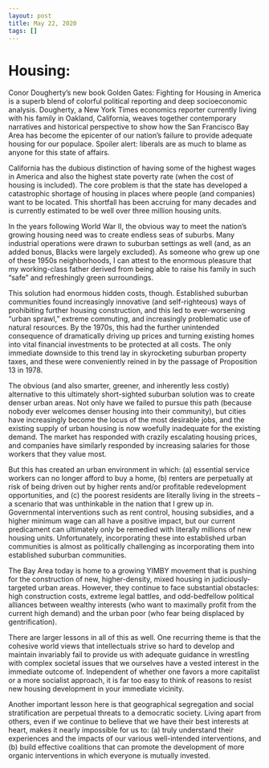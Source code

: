```yaml
---
layout: post
title: May 22, 2020
tags: []
---
```


# Housing:
Conor Dougherty’s new book Golden Gates: Fighting for Housing in America is a superb blend of colorful political reporting and deep socioeconomic analysis.  Dougherty, a New York Times economics reporter currently living with his family in Oakland, California, weaves together contemporary narratives and historical perspective to show how the San Francisco Bay Area has become the epicenter of our nation’s failure to provide adequate housing for our populace.  Spoiler alert: liberals are as much to blame as anyone for this state of affairs.

California has the dubious distinction of having some of the highest wages in America and also the highest state poverty rate (when the cost of housing is included).  The core problem is that the state has developed a catastrophic shortage of housing in places where people (and companies) want to be located.  This shortfall has been accruing for many decades and is currently estimated to be well over three million housing units.

In the years following World War II, the obvious way to meet the nation’s growing housing need was to create endless seas of suburbs.  Many industrial operations were drawn to suburban settings as well (and, as an added bonus, Blacks were largely excluded).  As someone who grew up one of these 1950s neighborhoods, I can attest to the enormous pleasure that my working-class father derived from being able to raise his family in such “safe” and refreshingly green surroundings.

This solution had enormous hidden costs, though.  Established suburban communities found increasingly innovative (and self-righteous) ways of prohibiting further housing construction, and this led to ever-worsening “urban sprawl,” extreme commuting, and increasingly problematic use of natural resources.  By the 1970s, this had the further unintended consequence of dramatically driving up prices and turning existing homes into vital financial investments to be protected at all costs.  The only immediate downside to this trend lay in skyrocketing suburban property taxes, and these were conveniently reined in by the passage of Proposition 13 in 1978.

The obvious (and also smarter, greener, and inherently less costly) alternative to this ultimately short-sighted suburban solution was to create denser urban areas.  Not only have we failed to pursue this path (because nobody ever welcomes denser housing into their community), but cities have increasingly become the locus of the most desirable jobs, and the existing supply of urban housing is now woefully inadequate for the existing demand.  The market has responded with crazily escalating housing prices, and companies have similarly responded by increasing salaries for those workers that they value most.

But this has created an urban environment in which: (a) essential service workers can no longer afford to buy a home, (b) renters are perpetually at risk of being driven out by higher rents and/or profitable redevelopment opportunities, and (c) the poorest residents are literally living in the streets – a scenario that was unthinkable in the nation that I grew up in.  Governmental interventions such as rent control, housing subsidies, and a higher minimum wage can all have a positive impact, but our current predicament can ultimately only be remedied with literally millions of new housing units.  Unfortunately, incorporating these into established urban communities is almost as politically challenging as incorporating them into established suburban communities.

The Bay Area today is home to a growing YIMBY movement that is pushing for the construction of new, higher-density, mixed housing in judiciously-targeted urban areas.  However, they continue to face substantial obstacles: high construction costs, extreme legal battles, and odd-bedfellow political alliances between wealthy interests (who want to maximally profit from the current high demand) and the urban poor (who fear being displaced by gentrification).

There are larger lessons in all of this as well.  One recurring theme is that the cohesive world views that intellectuals strive so hard to develop and maintain invariably fail to provide us with adequate guidance in wrestling with complex societal issues that we ourselves have a vested interest in the immediate outcome of.   Independent of whether one favors a more capitalist or a more socialist approach, it is far too easy to think of reasons to resist new housing development in your immediate vicinity.

Another important lesson here is that geographical segregation and social stratification are perpetual threats to a democratic society.  Living apart from others, even if we continue to believe that we have their best interests at heart, makes it nearly impossible for us to: (a) truly understand their experiences and the impacts of our various well-intended interventions, and (b) build effective coalitions that can promote the development of more organic interventions in which everyone is mutually invested.
